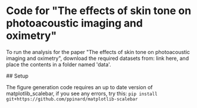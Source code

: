 # Code for "The effects of skin tone on  photoacoustic imaging and oximetry"

To run the analysis for the paper "The effects of skin tone on  photoacoustic imaging and oximetry", download the required datasets from: link here, and place the contents in a folder named 'data'. 

## Setup

The figure generation code requires an up to date version of matplotlib_scalebar, if you see any errors, try this:
```pip install git+https://github.com/ppinard/matplotlib-scalebar```
